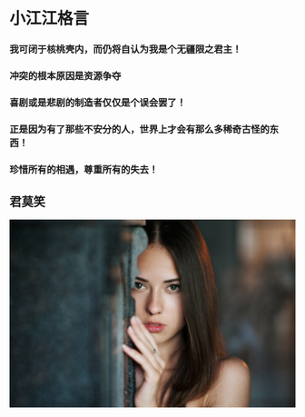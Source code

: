 # 小江江格言
### 我可闭于核桃壳内，而仍将自认为我是个无疆限之君主！
### 冲突的根本原因是资源争夺
### 喜剧或是悲剧的制造者仅仅是个误会罢了！
### 正是因为有了那些不安分的人，世界上才会有那么多稀奇古怪的东西！
### 珍惜所有的相遇，尊重所有的失去！


## 君莫笑
![Alt text](/girl.jpg)


